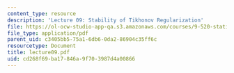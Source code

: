```yaml
---
content_type: resource
description: 'Lecture 09: Stability of Tikhonov Regularization'
file: https://ol-ocw-studio-app-qa.s3.amazonaws.com/courses/9-520-statistical-learning-theory-and-applications-spring-2003/cd268f69ba17846a9f703987d4a00866_lecture09.pdf
file_type: application/pdf
parent_uid: c3405bb5-75a1-6db6-0da2-86904c35ff6c
resourcetype: Document
title: lecture09.pdf
uid: cd268f69-ba17-846a-9f70-3987d4a00866
---
```

